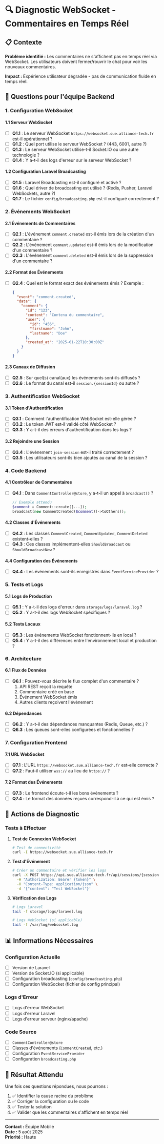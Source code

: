 # 🔍 Diagnostic WebSocket - Commentaires en Temps Réel

## 📋 Contexte

**Problème identifié :** Les commentaires ne s'affichent pas en temps réel via WebSocket. Les utilisateurs doivent fermer/rouvrir le chat pour voir les nouveaux commentaires.

**Impact :** Expérience utilisateur dégradée - pas de communication fluide en temps réel.

## 🎯 Questions pour l'équipe Backend

### 1. **Configuration WebSocket**

#### 1.1 Serveur WebSocket
- [ ] **Q1.1** : Le serveur WebSocket `https://websocket.sue.alliance-tech.fr` est-il opérationnel ?
- [ ] **Q1.2** : Quel port utilise le serveur WebSocket ? (443, 6001, autre ?)
- [ ] **Q1.3** : Le serveur WebSocket utilise-t-il Socket.IO ou une autre technologie ?
- [ ] **Q1.4** : Y a-t-il des logs d'erreur sur le serveur WebSocket ?

#### 1.2 Configuration Laravel Broadcasting
- [ ] **Q1.5** : Laravel Broadcasting est-il configuré et activé ?
- [ ] **Q1.6** : Quel driver de broadcasting est utilisé ? (Redis, Pusher, Laravel WebSockets, autre ?)
- [ ] **Q1.7** : Le fichier `config/broadcasting.php` est-il configuré correctement ?

### 2. **Événements WebSocket**

#### 2.1 Événements de Commentaires
- [ ] **Q2.1** : L'événement `comment.created` est-il émis lors de la création d'un commentaire ?
- [ ] **Q2.2** : L'événement `comment.updated` est-il émis lors de la modification d'un commentaire ?
- [ ] **Q2.3** : L'événement `comment.deleted` est-il émis lors de la suppression d'un commentaire ?

#### 2.2 Format des Événements
- [ ] **Q2.4** : Quel est le format exact des événements émis ? Exemple :
  ```json
  {
    "event": "comment.created",
    "data": {
      "comment": {
        "id": "123",
        "content": "Contenu du commentaire",
        "user": {
          "id": "456",
          "firstname": "John",
          "lastname": "Doe"
        },
        "created_at": "2025-01-22T10:30:00Z"
      }
    }
  }
  ```

#### 2.3 Canaux de Diffusion
- [ ] **Q2.5** : Sur quel(s) canal(aux) les événements sont-ils diffusés ?
- [ ] **Q2.6** : Le format du canal est-il `session.{sessionId}` ou autre ?

### 3. **Authentification WebSocket**

#### 3.1 Token d'Authentification
- [ ] **Q3.1** : Comment l'authentification WebSocket est-elle gérée ?
- [ ] **Q3.2** : Le token JWT est-il validé côté WebSocket ?
- [ ] **Q3.3** : Y a-t-il des erreurs d'authentification dans les logs ?

#### 3.2 Rejoindre une Session
- [ ] **Q3.4** : L'événement `join-session` est-il traité correctement ?
- [ ] **Q3.5** : Les utilisateurs sont-ils bien ajoutés au canal de la session ?

### 4. **Code Backend**

#### 4.1 Contrôleur de Commentaires
- [ ] **Q4.1** : Dans `CommentController@store`, y a-t-il un appel à `broadcast()` ?
  ```php
  // Exemple attendu
  $comment = Comment::create([...]);
  broadcast(new CommentCreated($comment))->toOthers();
  ```

#### 4.2 Classes d'Événements
- [ ] **Q4.2** : Les classes `CommentCreated`, `CommentUpdated`, `CommentDeleted` existent-elles ?
- [ ] **Q4.3** : Ces classes implémentent-elles `ShouldBroadcast` ou `ShouldBroadcastNow` ?

#### 4.4 Configuration des Événements
- [ ] **Q4.4** : Les événements sont-ils enregistrés dans `EventServiceProvider` ?

### 5. **Tests et Logs**

#### 5.1 Logs de Production
- [ ] **Q5.1** : Y a-t-il des logs d'erreur dans `storage/logs/laravel.log` ?
- [ ] **Q5.2** : Y a-t-il des logs WebSocket spécifiques ?

#### 5.2 Tests Locaux
- [ ] **Q5.3** : Les événements WebSocket fonctionnent-ils en local ?
- [ ] **Q5.4** : Y a-t-il des différences entre l'environnement local et production ?

### 6. **Architecture**

#### 6.1 Flux de Données
- [ ] **Q6.1** : Pouvez-vous décrire le flux complet d'un commentaire ?
  1. API REST reçoit la requête
  2. Commentaire créé en base
  3. Événement WebSocket émis
  4. Autres clients reçoivent l'événement

#### 6.2 Dépendances
- [ ] **Q6.2** : Y a-t-il des dépendances manquantes (Redis, Queue, etc.) ?
- [ ] **Q6.3** : Les queues sont-elles configurées et fonctionnelles ?

### 7. **Configuration Frontend**

#### 7.1 URL WebSocket
- [ ] **Q7.1** : L'URL `https://websocket.sue.alliance-tech.fr` est-elle correcte ?
- [ ] **Q7.2** : Faut-il utiliser `wss://` au lieu de `https://` ?

#### 7.2 Format des Événements
- [ ] **Q7.3** : Le frontend écoute-t-il les bons événements ?
- [ ] **Q7.4** : Le format des données reçues correspond-il à ce qui est émis ?

## 🔧 Actions de Diagnostic

### Tests à Effectuer

1. **Test de Connexion WebSocket**
   ```bash
   # Test de connectivité
   curl -I https://websocket.sue.alliance-tech.fr
   ```

2. **Test d'Événement**
   ```bash
   # Créer un commentaire et vérifier les logs
   curl -X POST https://api.sue.alliance-tech.fr/api/sessions/{sessionId}/comments \
     -H "Authorization: Bearer {token}" \
     -H "Content-Type: application/json" \
     -d '{"content": "Test WebSocket"}'
   ```

3. **Vérification des Logs**
   ```bash
   # Logs Laravel
   tail -f storage/logs/laravel.log
   
   # Logs WebSocket (si applicable)
   tail -f /var/log/websocket.log
   ```

## 📊 Informations Nécessaires

### Configuration Actuelle
- [ ] Version de Laravel
- [ ] Version de Socket.IO (si applicable)
- [ ] Configuration broadcasting (`config/broadcasting.php`)
- [ ] Configuration WebSocket (fichier de config principal)

### Logs d'Erreur
- [ ] Logs d'erreur WebSocket
- [ ] Logs d'erreur Laravel
- [ ] Logs d'erreur serveur (nginx/apache)

### Code Source
- [ ] `CommentController@store`
- [ ] Classes d'événements (`CommentCreated`, etc.)
- [ ] Configuration `EventServiceProvider`
- [ ] Configuration `broadcasting.php`

## 🎯 Résultat Attendu

Une fois ces questions répondues, nous pourrons :
1. ✅ Identifier la cause racine du problème
2. ✅ Corriger la configuration ou le code
3. ✅ Tester la solution
4. ✅ Valider que les commentaires s'affichent en temps réel

---

**Contact :** Équipe Mobile  
**Date :** 5 août 2025  
**Priorité :** Haute 